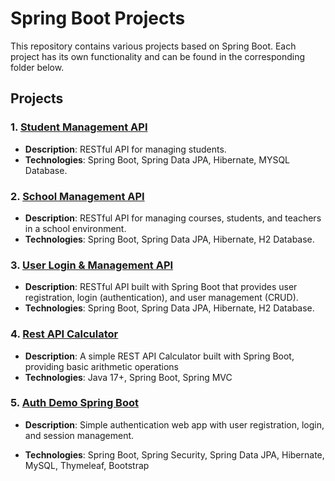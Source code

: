 # Spring Boot Projects

This repository contains various projects based on Spring Boot.  Each project has its own functionality and can be found in the corresponding folder below.

## Projects

### 1. [Student Management API](./Project1/Student%20Management%20API)
   - **Description**: RESTful API for managing students.
   - **Technologies**: Spring Boot, Spring Data JPA, Hibernate, MYSQL Database.

### 2. [School Management API](./Project1/Student%20Management%20API)
   - **Description**: RESTful API for managing courses, students, and teachers in a school environment.
   - **Technologies**: Spring Boot, Spring Data JPA, Hibernate, H2 Database.

### 3. [User Login & Management API](./Project3/User%20Login%20&%20Management)
  - **Description**: RESTful API built with Spring Boot that provides user registration, login (authentication), and user management (CRUD).
  - **Technologies**: Spring Boot, Spring Data JPA, Hibernate, H2 Database.

### 4. [Rest API Calculator](./Project4/Calculator)
  - **Description**: A simple REST API Calculator built with Spring Boot, providing basic arithmetic operations
  - **Technologies**: Java 17+, Spring Boot, Spring MVC

### 5. [Auth Demo Spring Boot](./Project5/auth-demo-springboot)

- **Description**: Simple authentication web app with user registration, login, and session management.

- **Technologies**: Spring Boot, Spring Security, Spring Data JPA, Hibernate, MySQL, Thymeleaf, Bootstrap


 

